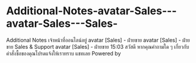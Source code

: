 # Additional-Notes-avatar-Sales---avatar-Sales---Sales-
Additional Notes  เจ้าหน้าที่ออนไลน์อยู่   avatar [Sales] - ฝ่ายขาย  avatar [Sales] - ฝ่ายขาย Sales &amp; Support   avatar [Sales] - ฝ่ายขาย 15:03 สวัสดี หากคุณคำถามใด ๆ เกี่ยวกับคำสั่งซื้อของคุณโปรดแจ้งให้เราทราบ  แชทเลย Powered by

